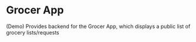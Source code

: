 # Grocer App
(Demo) Provides backend for the Grocer App, which displays a public list of grocery lists/requests
